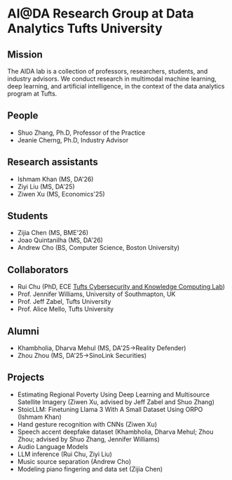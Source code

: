 # AI@DA Research Group at Data Analytics Tufts University

## Mission
The AIDA lab is a collection of professors, researchers, students, and industry advisors. We conduct research in multimodal machine learning, deep learning, and artificial intelligence, in the context of the data analytics program at Tufts. 

## People
- Shuo Zhang, Ph.D, Professor of the Practice
- Jeanie Cherng, Ph.D, Industry Advisor

## Research assistants
- Ishmam Khan (MS, DA'26)
- Ziyi Liu (MS, DA'25)
- Ziwen Xu (MS, Economics'25)

## Students
- Zijia Chen (MS, BME'26)
- Joao Quintanilha (MS, DA'26)
- Andrew Cho (BS, Computer Science, Boston University)

## Collaborators
- Rui Chu (PhD, ECE [Tufts Cybersecurity and Knowledge Computing Lab](https://laogroup.ece.tufts.edu/team/))
- Prof. Jennifer Williams, University of Southmapton, UK
- Prof. Jeff Zabel, Tufts University
- Prof. Alice Mello, Tufts University

## Alumni
- Khambholia, Dharva Mehul (MS, DA'25->Reality Defender)
- Zhou Zhou (MS, DA'25->SinoLink Securities)

## Projects
- Estimating Regional Poverty Using Deep Learning and Multisource 
Satellite Imagery (Ziwen Xu, advised by Jeff Zabel and Shuo Zhang)
- StoicLLM: Finetuning Llama 3 With A Small Dataset Using ORPO (Ishmam Khan)
- Hand gesture recognition with CNNs (Ziwen Xu)
- Speech accent deepfake dataset (Khambholia, Dharva Mehul; Zhou Zhou; advised by Shuo Zhang, Jennifer Williams) 
- Audio Language Models
- LLM inference (Rui Chu, Ziyi Liu)
- Music source separation (Andrew Cho)
- Modeling piano fingering and data set (Zijia Chen)
  


